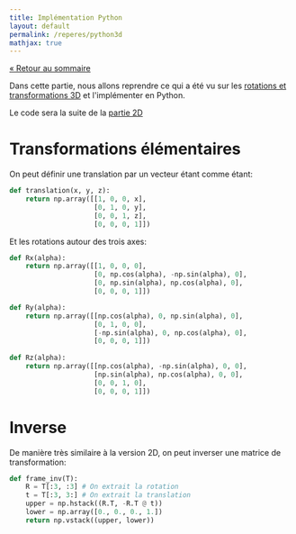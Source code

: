 ```yaml
---
title: Implémentation Python
layout: default
permalink: /reperes/python3d
mathjax: true
---
```


[&laquo; Retour au sommaire](/reperes)

Dans cette partie, nous allons reprendre ce qui a été vu sur les [rotations et transformations 3D](/reperes/3d)
et l'implémenter en Python.

Le code sera la suite de la [partie 2D](/reperes/python2d)

# Transformations élémentaires

On peut définir une translation par un vecteur étant comme étant:

```python
def translation(x, y, z):
    return np.array([[1, 0, 0, x],
                     [0, 1, 0, y],
                     [0, 0, 1, z],
                     [0, 0, 0, 1]])
```

Et les rotations autour des trois axes:

```python
def Rx(alpha):
    return np.array([[1, 0, 0, 0],
                     [0, np.cos(alpha), -np.sin(alpha), 0],
                     [0, np.sin(alpha), np.cos(alpha), 0],
                     [0, 0, 0, 1]])

def Ry(alpha):
    return np.array([[np.cos(alpha), 0, np.sin(alpha), 0],
                     [0, 1, 0, 0],
                     [-np.sin(alpha), 0, np.cos(alpha), 0],
                     [0, 0, 0, 1]])
        
def Rz(alpha):
    return np.array([[np.cos(alpha), -np.sin(alpha), 0, 0],
                     [np.sin(alpha), np.cos(alpha), 0, 0],
                     [0, 0, 1, 0],
                     [0, 0, 0, 1]])
```

# Inverse

De manière très similaire à la version 2D, on peut inverser une matrice de transformation:

```python
def frame_inv(T):
    R = T[:3, :3] # On extrait la rotation
    t = T[:3, 3:] # On extrait la translation
    upper = np.hstack((R.T, -R.T @ t))
    lower = np.array([0., 0., 0., 1.])
    return np.vstack((upper, lower))
```
